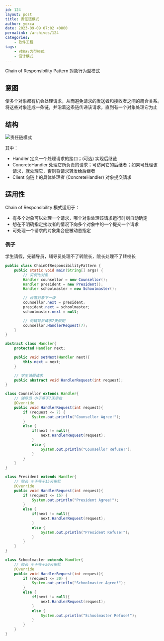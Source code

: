 ```yaml
---
id: 124
layout: post
title: 责任链模式
author: yexca
date: 2023-09-09 07:02 +0800
permalink: /archives/124
categories:
    - 软件工程
tags:
    - 对象行为型模式
    - 设计模式
---
```


Chain of Responsibility Pattern 对象行为型模式

## 意图
使多个对象都有机会处理请求，从而避免请求的发送者和接收者之间的耦合关系。将这些对象连成一条链，并沿着这条链传递该请求，直到有一个对象处理它为止

## 结构

![责任链模式](https://cdn.staticaly.com/gh/yexca/image_hosting@master/2023/03-设计模式/责任链模式.3w9jnpfuij20.webp)

其中：

* Handler 定义一个处理请求的接口；(可选) 实现后继链
* ConcreteHandler 处理它所负责的请求；可访问它的后继者；如果可处理该请求，就处理它，否则将请求转发给后继者
* Client 向链上的具体处理者 (ConcreteHandler) 对象提交请求

## 适用性

Chain of Responsibility 模式适用于：

* 有多个对象可以处理一个请求，哪个对象处理该请求运行时刻自动确定
* 想在不明确指定接收者的情况下向多个对象中的一个提交一个请求
* 可处理一个请求的对象集合应被动态指定

### 例子

学生请假，先辅导员，辅导员处理不了转院长，院长处理不了转校长

```java
public class ChainOfResponsibilityPattern {
    public static void main(String[] args) {
        // 实例化对象
        Handler counsellor = new Counsellor();
        Handler president = new President();
        Handler schoolmaster = new Schoolmaster();

        // 设置对象下一级
        counsellor.next = president;
        president.next = schoolmaster;
        schoolmaster.next = null;

        // 向辅导员请求7天假期
        counsellor.HandlerRequest(7);
    }
}

abstract class Handler{
    protected Handler next;

    public void setNext(Handler next){
        this.next = next;
    }

    // 学生请假请求
    public abstract void HandlerRequest(int request);
}

class Counsellor extends Handler{
    // 辅导员 小于等于7天审批
    @Override
    public void HandlerRequest(int request){
        if (request <= 7) {
            System.out.println("Counsellor Agree!");
        }
        else {
            if(next != null){
                next.HandlerRequest(request);
            }
            else {
                System.out.println("Counsellor Refuse!");
            }
        }
    }
}

class President extends Handler{
    // 院长 小于等于15天审批
    @Override
    public void HandlerRequest(int request){
        if (request <= 15) {
            System.out.println("President Agree!");
        }
        else {
            if(next != null){
                next.HandlerRequest(request);
            }
            else {
                System.out.println("President Refuse!");
            }
        }
    }
}

class Schoolmaster extends Handler{
    // 校长 小于等于30天审批
    @Override
    public void HandlerRequest(int request){
        if (request <= 30) {
            System.out.println("Schoolmaster Agree!");
        }
        else {
            if(next != null){
                next.HandlerRequest(request);
            }
            else {
                System.out.println("Schoolmaster Refuse!");
            }
        }
    }
}
```

